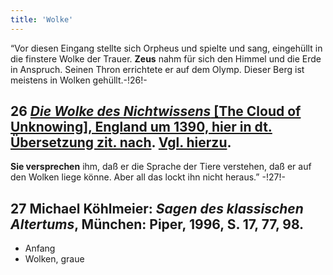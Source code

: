 ```yaml
---
title: 'Wolke'
---
```


“Vor diesen Eingang stellte sich Orpheus und spielte und sang, eingehüllt in die finstere Wolke der Trauer. **Zeus** nahm für sich den Himmel und die Erde in Anspruch. Seinen Thron errichtete er auf dem Olymp. Dieser Berg ist meistens in Wolken gehüllt.-!26!-
## **26** [_Die Wolke des Nichtwissens_ [The Cloud of Unknowing], England um 1390, hier in dt. Übersetzung zit. nach](http://ghp.papnet.eu/BlogfilesDie%20Wolke%20des%20Nichtwissens.pdf). [Vgl. hierzu](https://de.wiki-pedia.org/wiki/Die_Wolke_des_Nichtwissens).
**Sie versprechen** ihm, daß er die Sprache der Tiere verstehen, daß er auf den Wolken liege könne. Aber all das lockt ihn nicht heraus.” -!27!-
## **27** Michael Köhlmeier: _Sagen des klassischen Altertums_, München: Piper, 1996, S. 17, 77, 98.

* Anfang
* Wolken, graue
